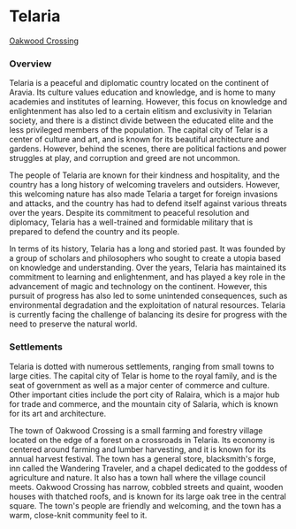 # Telaria

[Oakwood Crossing](Oakwood%20Crossing%2006870f38e3824ef99f2f97f540e3bc92.md)

### Overview

Telaria is a peaceful and diplomatic country located on the continent of Aravia. Its culture values education and knowledge, and is home to many academies and institutes of learning. However, this focus on knowledge and enlightenment has also led to a certain elitism and exclusivity in Telarian society, and there is a distinct divide between the educated elite and the less privileged members of the population. The capital city of Telar is a center of culture and art, and is known for its beautiful architecture and gardens. However, behind the scenes, there are political factions and power struggles at play, and corruption and greed are not uncommon.

The people of Telaria are known for their kindness and hospitality, and the country has a long history of welcoming travelers and outsiders. However, this welcoming nature has also made Telaria a target for foreign invasions and attacks, and the country has had to defend itself against various threats over the years. Despite its commitment to peaceful resolution and diplomacy, Telaria has a well-trained and formidable military that is prepared to defend the country and its people.

In terms of its history, Telaria has a long and storied past. It was founded by a group of scholars and philosophers who sought to create a utopia based on knowledge and understanding. Over the years, Telaria has maintained its commitment to learning and enlightenment, and has played a key role in the advancement of magic and technology on the continent. However, this pursuit of progress has also led to some unintended consequences, such as environmental degradation and the exploitation of natural resources. Telaria is currently facing the challenge of balancing its desire for progress with the need to preserve the natural world.

### Settlements

Telaria is dotted with numerous settlements, ranging from small towns to large cities. The capital city of Telar is home to the royal family, and is the seat of government as well as a major center of commerce and culture. Other important cities include the port city of Ralaira, which is a major hub for trade and commerce, and the mountain city of Salaria, which is known for its art and architecture.

The town of Oakwood Crossing is a small farming and forestry village located on the edge of a forest on a crossroads in Telaria. Its economy is centered around farming and lumber harvesting, and it is known for its annual harvest festival. The town has a general store, blacksmith's forge, inn called the Wandering Traveler, and a chapel dedicated to the goddess of agriculture and nature. It also has a town hall where the village council meets. Oakwood Crossing has narrow, cobbled streets and quaint, wooden houses with thatched roofs, and is known for its large oak tree in the central square. The town's people are friendly and welcoming, and the town has a warm, close-knit community feel to it.